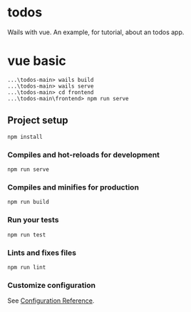 # todos
Wails with vue. An example, for tutorial, about an todos app.  

# vue basic

```
...\todos-main> wails build
...\todos-main> wails serve
...\todos-main> cd frontend
...\todos-main\frontend> npm run serve
```

## Project setup

```
npm install
```

### Compiles and hot-reloads for development

```
npm run serve
```

### Compiles and minifies for production

```
npm run build
```

### Run your tests

```
npm run test
```

### Lints and fixes files

```
npm run lint
```

### Customize configuration

See [Configuration Reference](https://cli.vuejs.org/config/).


